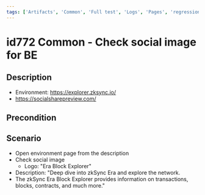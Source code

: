 ```yaml
---
tags: ['Artifacts', 'Common', 'Full test', 'Logs', 'Pages', 'regression', 'ZKF-3284', 'Active']
---
```


# id772 Common - Check social image for BE

## Description
  - Environment: https://explorer.zksync.io/
  - https://socialsharepreview.com/

## Precondition


## Scenario
- Open environment page from the description
- Check social image
    - Logo: "Era Block Explorer"
- Description: "Deep dive into zkSync Era and explore the network.
- The zkSync Era Block Explorer provides information on transactions, blocks, contracts, and much more."
